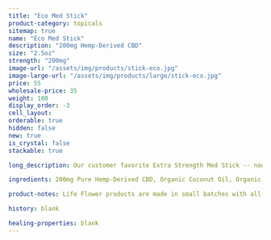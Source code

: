 ```yaml
---
title: "Eco Med Stick"
product-category: topicals
sitemap: true
name: "Eco Med Stick"
description: "200mg Hemp-Derived CBD"
size: "2.5oz"
strength: "200mg"
image-url: "/assets/img/products/stick-eco.jpg"
image-large-url: "/assets/img/products/large/stick-eco.jpg"
price: 55
wholesale-price: 35
weight: 100
display_order: -3
cell_layout:
orderable: true
hidden: false
new: true
is_crystal: false
stackable: true

long_description: Our customer favorite Extra Strength Med Stick -- now in an all new durable, eco-friendly, and 100% biodegradable cardboard container. All-organic ingredients sourced directly from nature to ease aches, pains, burns, and scars. Coconut oil and olive oil work by nourishing the skin while the anti-inflammatory properties of beeswax, shea butter, lavender and eucalyptus essential oils relieve the muscles.

ingredients: 200mg Pure Hemp-Derived CBD, Organic Coconut Oil, Organic Olive Oil, Organic Beeswax, Unrefined Pure Cocoa Butter, Unrefined Pure Shea Butter, Organic Sunflower Lecithin, Tapioca Starch, Essential Oils.

product-notes: Life Flower products are made in small batches with all-natural and boutique ingredients. Orders are processed and shipped in 7-10 business days.

history: blank

healing-properties: blank
---
```

